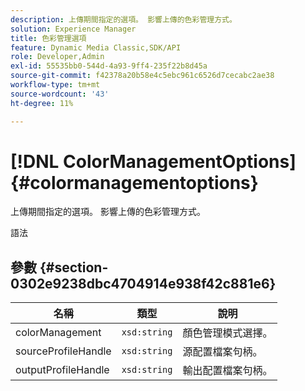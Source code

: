 ```yaml
---
description: 上傳期間指定的選項。 影響上傳的色彩管理方式。
solution: Experience Manager
title: 色彩管理選項
feature: Dynamic Media Classic,SDK/API
role: Developer,Admin
exl-id: 55535bb0-544d-4a93-9ff4-235f22b8d45a
source-git-commit: f42378a20b58e4c5ebc961c6526d7cecabc2ae38
workflow-type: tm+mt
source-wordcount: '43'
ht-degree: 11%

---
```


# [!DNL ColorManagementOptions]{#colormanagementoptions}

上傳期間指定的選項。 影響上傳的色彩管理方式。

語法

## 參數 {#section-0302e9238dbc4704914e938f42c881e6}

| 名稱 | 類型 | 說明 |
|---|---|---|
| colorManagement | `xsd:string` | 顏色管理模式選擇。 |
| sourceProfileHandle | `xsd:string` | 源配置檔案句柄。 |
| outputProfileHandle | `xsd:string` | 輸出配置檔案句柄。 |
